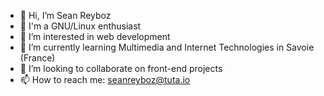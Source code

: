 - 👋 Hi, I’m Sean Reyboz
- :penguin: I'm a GNU/Linux enthusiast
- 👀 I’m interested in web development
- 🌱 I’m currently learning Multimedia and Internet Technologies in Savoie (France)
- 💞️ I’m looking to collaborate on front-end projects
- 📫 How to reach me: <seanreyboz@tuta.io>

